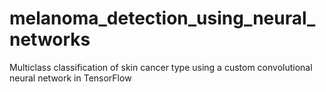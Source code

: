 # melanoma_detection_using_neural_networks
Multiclass classification of skin cancer type using a custom convolutional neural network in TensorFlow

